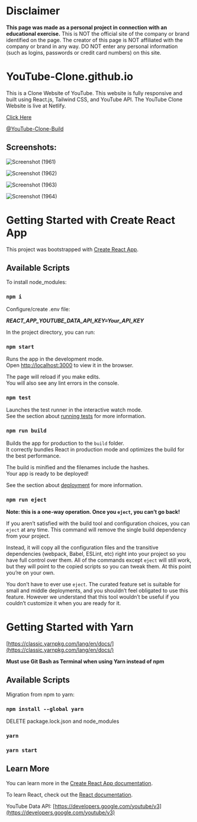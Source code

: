 <h1>Disclaimer</h1>

**This page was made as a personal project in connection with an educational exercise.**
This is NOT the official site of the company or brand identified on the page. The creator of this page is NOT affiliated with the company or brand in any way. DO NOT enter any personal information (such as logins, passwords or credit card numbers) on this site.

# YouTube-Clone.github.io
This is a Clone Website of YouTube. This website is fully responsive and built using React.js, Tailwind CSS, and YouTube API. The YouTube Clone Website is live at Netlify.

[Click Here](https://youtube-lite-debajyotitalukder-github.netlify.app/)


[@YouTube-Clone-Build](https://github.com/DebajyotiTalukder2001/YouTube-Clone-Build)

<h2>Screenshots:</h2>

![Screenshot (1961)](https://github.com/DebajyotiTalukder2001/YouTube-Clone.github.io/assets/136104351/e4bda287-7e19-4a8e-89b2-41e6c5138bd0)



![Screenshot (1962)](https://github.com/DebajyotiTalukder2001/YouTube-Clone.github.io/assets/136104351/bef96abf-ee75-46fa-883e-d583b536c564)




![Screenshot (1963)](https://github.com/DebajyotiTalukder2001/YouTube-Clone.github.io/assets/136104351/6ab53720-b166-455e-9516-c1d63af2c7c5)





![Screenshot (1964)](https://github.com/DebajyotiTalukder2001/YouTube-Clone.github.io/assets/136104351/5a76f82b-7619-4e87-b809-0c2170d93a73)




# Getting Started with Create React App

This project was bootstrapped with [Create React App](https://github.com/facebook/create-react-app).

## Available Scripts


To install node_modules: 

### `npm i`

Configure/create .env file:

***REACT_APP_YOUTUBE_DATA_API_KEY=Your_API_KEY***

In the project directory, you can run:

### `npm start`

Runs the app in the development mode.\
Open [http://localhost:3000](http://localhost:3000) to view it in the browser.

The page will reload if you make edits.\
You will also see any lint errors in the console.

### `npm test`

Launches the test runner in the interactive watch mode.\
See the section about [running tests](https://facebook.github.io/create-react-app/docs/running-tests) for more information.

### `npm run build`

Builds the app for production to the `build` folder.\
It correctly bundles React in production mode and optimizes the build for the best performance.

The build is minified and the filenames include the hashes.\
Your app is ready to be deployed!

See the section about [deployment](https://facebook.github.io/create-react-app/docs/deployment) for more information.

### `npm run eject`

**Note: this is a one-way operation. Once you `eject`, you can’t go back!**

If you aren’t satisfied with the build tool and configuration choices, you can `eject` at any time. This command will remove the single build dependency from your project.

Instead, it will copy all the configuration files and the transitive dependencies (webpack, Babel, ESLint, etc) right into your project so you have full control over them. All of the commands except `eject` will still work, but they will point to the copied scripts so you can tweak them. At this point you’re on your own.

You don’t have to ever use `eject`. The curated feature set is suitable for small and middle deployments, and you shouldn’t feel obligated to use this feature. However we understand that this tool wouldn’t be useful if you couldn’t customize it when you are ready for it.


# Getting Started with Yarn

[https://classic.yarnpkg.com/lang/en/docs/](https://classic.yarnpkg.com/lang/en/docs/)

**Must use Git Bash as Terminal when using Yarn instead of npm**

## Available Scripts

Migration from npm to yarn:

### `npm install --global yarn`

DELETE package.lock.json and node_modules

### `yarn`

### `yarn start`

## Learn More

You can learn more in the [Create React App documentation](https://create-react-app.dev/docs/getting-started/).

To learn React, check out the [React documentation](https://react.dev/).

YouTube Data API: [https://developers.google.com/youtube/v3](https://developers.google.com/youtube/v3)
